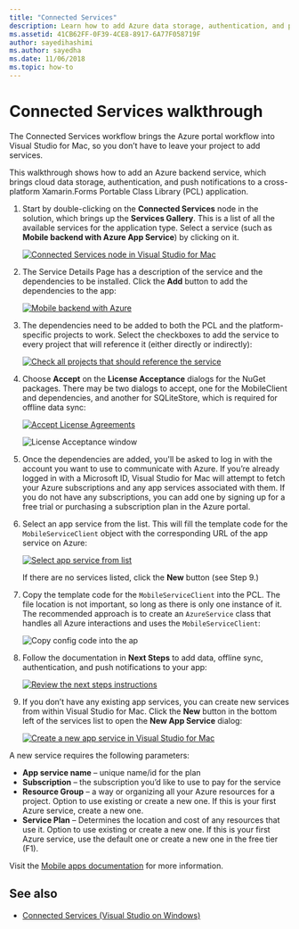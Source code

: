 ```yaml
---
title: "Connected Services"
description: Learn how to add Azure data storage, authentication, and push notifications from within Visual Studio for Mac to a cross-platform application.
ms.assetid: 41CB62FF-0F39-4CE8-8917-6A77F058719F
author: sayedihashimi
ms.author: sayedha
ms.date: 11/06/2018
ms.topic: how-to
---
```


# Connected Services walkthrough

The Connected Services workflow brings the Azure portal workflow into Visual Studio for Mac, so you don’t have to leave your project to add services.

This walkthrough shows how to add an Azure backend service, which brings cloud data storage, authentication, and push notifications to a cross-platform Xamarin.Forms Portable Class Library (PCL) application.

1. Start by double-clicking on the **Connected Services** node in the solution, which brings up the **Services Gallery**.
  This is a list of all the available services for the application type. Select a service (such as **Mobile backend with Azure App Service**) by clicking on it.

    [![Connected Services node in Visual Studio for Mac](media/connected-services-image001-sml.png "Connected Services node in Visual Studio for Mac")](media/connected-services-image001.png#lightbox)

2. The Service Details Page has a description of the service and the dependencies to be installed.
  Click the **Add** button to add the dependencies to the app:

    [![Mobile backend with Azure](media/connected-services-image002-sml.png "Mobile backend with Azure")](media/connected-services-image002.png#lightbox)

3. The dependencies need to be added to both the PCL and the platform-specific projects to work.
  Select the checkboxes to add the service to every project that will reference it (either directly or indirectly):

    [![Check all projects that should reference the service](media/connected-services-image003-sml.png "Check all projects that should reference the service")](media/connected-services-image003.png#lightbox)

4. Choose **Accept** on the **License Acceptance** dialogs for the NuGet packages.
  There may be two dialogs to accept, one for the MobileClient and dependencies, and another for SQLiteStore, which is required for offline data sync:

    [![Accept License Agreements](media/connected-services-image004-sml.png "Accept License Agreements")](media/connected-services-image004.png#lightbox)

    ![License Acceptance window](media/connected-services-image005.png "License Acceptance window")

5. Once the dependencies are added, you'll be asked to log in with the account you want to use to communicate with Azure.
  If you’re already logged in with a Microsoft ID, Visual Studio for Mac will attempt to fetch your Azure subscriptions
  and any app services associated with them. If you do not have any subscriptions, you can add one by signing up for a free trial or purchasing a subscription plan in the Azure portal.

6. Select an app service from the list. This will fill the template code for the `MobileServiceClient` object with the corresponding URL of the app service on Azure:

    [![Select app service from list](media/connected-services-image006-sml.png "Select app service from list")](media/connected-services-image006.png#lightbox)

    If there are no services listed, click the **New** button (see Step 9.)

7. Copy the template code for the `MobileServiceClient` into the PCL. The file location is not important, so long as there is only one instance of it.
  The recommended approach is to create an `AzureService` class that handles all Azure interactions and uses the `MobileServiceClient`:

    ![Copy config code into the ap](media/connected-services-image007.png "Copy config code into the app")

8. Follow the documentation in **Next Steps** to add data, offline sync, authentication, and push notifications to your app:

    [![Review the next steps instructions](media/connected-services-image008-sml.png "Review the next steps instructions")](media/connected-services-image008.png#lightbox)

9. If you don’t have any existing app services, you can create new services from within Visual Studio for Mac.
  Click the **New** button in the bottom left of the services list to open the **New App Service** dialog:

    [![Create a new app service in Visual Studio for Mac](media/connected-services-image009-sml.png "Create a new app service in Visual Studio for Mac")](media/connected-services-image009.png#lightbox)

A new service requires the following parameters:

- **App service name** – unique name/id for the plan
- **Subscription** – the subscription you’d like to use to pay for the service
- **Resource Group** – a way or organizing all your Azure resources for a project. Option to use existing or create a new one. If this is your first Azure service, create a new one.
- **Service Plan** – Determines the location and cost of any resources that use it. Option to use existing or create a new one. If this is your first Azure service, use the default one or create a new one in the free tier (F1).

Visit the [Mobile apps documentation](/azure/app-service-mobile/) for more information.

## See also

- [Connected Services (Visual Studio on Windows)](/visualstudio/azure/vs-azure-tools-connected-services-storage)